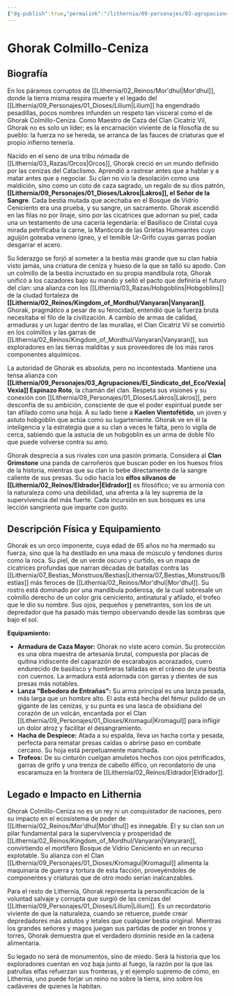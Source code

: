 ```yaml
---
{"dg-publish":true,"permalink":"/lithernia/09-personajes/03-agrupaciones/clan-cicatriz-vil/ghorak-colmillo-ceniza/","tags":["lithernia","personajes","clan cicatriz vil","Mor'dhul","orco"]}
---
```


# Ghorak Colmillo-Ceniza

## Biografía

En los páramos corruptos de [[Lithernia/02_Reinos/Mor'dhul\|Mor'dhul]], donde la tierra misma respira muerte y el legado del [[Lithernia/09_Personajes/01_Dioses/Lilium\|Lilium]] ha engendrado pesadillas, pocos nombres infunden un respeto tan visceral como el de Ghorak Colmillo-Ceniza. Como Maestro de Caza del Clan Cicatriz Vil, Ghorak no es solo un líder; es la encarnación viviente de la filosofía de su pueblo: la fuerza no se hereda, se arranca de las fauces de criaturas que el propio infierno temería.

Nacido en el seno de una tribu nómada de [[Lithernia/03_Razas/Orcos\|Orcos]], Ghorak creció en un mundo definido por las cenizas del Cataclismo. Aprendió a rastrear antes que a hablar y a matar antes que a negociar. Su clan no vio la desolación como una maldición, sino como un coto de caza sagrado, un regalo de su dios patrón, **[[Lithernia/09_Personajes/01_Dioses/Lakros\|Lakros]], el Señor de la Sangre**. Cada bestia mutada que acechaba en el Bosque de Vidrio Ceniciento era una prueba, y su sangre, un sacramento. Ghorak ascendió en las filas no por linaje, sino por las cicatrices que adornan su piel, cada una un testamento de una cacería legendaria: el Basilisco de Cristal cuya mirada petrificaba la carne, la Mantícora de las Grietas Humeantes cuyo aguijón goteaba veneno ígneo, y el temible Ur-Grifo cuyas garras podían desgarrar el acero.

Su liderazgo se forjó al someter a la bestia más grande que su clan había visto jamás, una criatura de ceniza y hueso de la que se talló su apodo. Con un colmillo de la bestia incrustado en su propia mandíbula rota, Ghorak unificó a los cazadores bajo su mando y selló el pacto que definiría el futuro del clan: una alianza con los [[Lithernia/03_Razas/Hobgoblins\|Hobgoblins]] de la ciudad fortaleza de **[[Lithernia/02_Reinos/Kingdom_of_Mordhul/Vanyaran\|Vanyaran]]**. Ghorak, pragmático a pesar de su ferocidad, entendió que la fuerza bruta necesitaba el filo de la civilización. A cambio de armas de calidad, armaduras y un lugar dentro de las murallas, el Clan Cicatriz Vil se convirtió en los colmillos y las garras de [[Lithernia/02_Reinos/Kingdom_of_Mordhul/Vanyaran\|Vanyaran]], sus exploradores en las tierras malditas y sus proveedores de los más raros componentes alquímicos.

La autoridad de Ghorak es absoluta, pero no incontestada. Mantiene una tensa alianza con **[[Lithernia/09_Personajes/03_Agrupaciones/El_Sindicato_del_Eco/Vexia\|Vexia]] Espinazo Roto**, la chamán del clan. Respeta sus visiones y su conexión con [[Lithernia/09_Personajes/01_Dioses/Lakros\|Lakros]], pero desconfía de su ambición, consciente de que el poder espiritual puede ser tan afilado como una hoja. A su lado tiene a **Kaelen Vientofétido**, un joven y astuto hobgoblin que actúa como su lugarteniente. Ghorak ve en él la inteligencia y la estrategia que a su clan a veces le falta, pero lo vigila de cerca, sabiendo que la astucia de un hobgoblin es un arma de doble filo que puede volverse contra su amo.

Ghorak desprecia a sus rivales con una pasión primaria. Considera al **Clan Grimstone** una panda de carroñeros que buscan poder en los huesos fríos de la historia, mientras que su clan lo bebe directamente de la sangre caliente de sus presas. Su odio hacia los **elfos silvanos de [[Lithernia/02_Reinos/Eldrador\|Eldrador]]** es filosófico; ve su armonía con la naturaleza como una debilidad, una afrenta a la ley suprema de la supervivencia del más fuerte. Cada incursión en sus bosques es una lección sangrienta que imparte con gusto.

## Descripción Física y Equipamiento

Ghorak es un orco imponente, cuya edad de 65 años no ha mermado su fuerza, sino que la ha destilado en una masa de músculo y tendones duros como la roca. Su piel, de un verde oscuro y curtido, es un mapa de cicatrices profundas que narran décadas de batallas contra las [[Lithernia/07_Bestias_Monstruos/Bestias\|Lithernia/07_Bestias_Monstruos/Bestias]] más feroces de [[Lithernia/02_Reinos/Mor'dhul\|Mor'dhul]]. Su rostro está dominado por una mandíbula poderosa, de la cual sobresale un colmillo derecho de un color gris ceniciento, antinatural y afilado, el trofeo que le dio su nombre. Sus ojos, pequeños y penetrantes, son los de un depredador que ha pasado más tiempo observando desde las sombras que bajo el sol.

**Equipamiento:**

*   **Armadura de Caza Mayor:** Ghorak no viste acero común. Su protección es una obra maestra de artesanía brutal, compuesta por placas de quitina iridiscente del caparazón de escarabajos acorazados, cuero endurecido de basilisco y hombreras talladas en el cráneo de una bestia con cuernos. La armadura está adornada con garras y dientes de sus presas más notables.
*   **Lanza "Bebedora de Entrañas":** Su arma principal es una lanza pesada, más larga que un hombre alto. El asta está hecha del fémur pulido de un gigante de las cenizas, y su punta es una lasca de obsidiana del corazón de un volcán, encantada por el Clan [[Lithernia/09_Personajes/01_Dioses/Kromagul\|Kromagul]] para infligir un dolor atroz y facilitar el desangramiento.
*   **Hacha de Despiece:** Atada a su espalda, lleva un hacha corta y pesada, perfecta para rematar presas caídas o abrirse paso en combate cercano. Su hoja está perpetuamente manchada.
*   **Trofeos:** De su cinturón cuelgan amuletos hechos con ojos petrificados, garras de grifo y una trenza de cabello élfico, un recordatorio de una escaramuza en la frontera de [[Lithernia/02_Reinos/Eldrador\|Eldrador]].

## Legado e Impacto en Lithernia

Ghorak Colmillo-Ceniza no es un rey ni un conquistador de naciones, pero su impacto en el ecosistema de poder de [[Lithernia/02_Reinos/Mor'dhul\|Mor'dhul]] es innegable. Él y su clan son un pilar fundamental para la supervivencia y prosperidad de [[Lithernia/02_Reinos/Kingdom_of_Mordhul/Vanyaran\|Vanyaran]], convirtiendo el mortífero Bosque de Vidrio Ceniciento en un recurso explotable. Su alianza con el Clan [[Lithernia/09_Personajes/01_Dioses/Kromagul\|Kromagul]] alimenta la maquinaria de guerra y tortura de esta facción, proveyéndoles de componentes y criaturas que de otro modo serían inalcanzables.

Para el resto de Lithernia, Ghorak representa la personificación de la voluntad salvaje y corrupta que surgió de las cenizas del [[Lithernia/09_Personajes/01_Dioses/Lilium\|Lilium]]. Es un recordatorio viviente de que la naturaleza, cuando se retuerce, puede crear depredadores más astutos y letales que cualquier bestia original. Mientras los grandes señores y magos juegan sus partidas de poder en tronos y torres, Ghorak demuestra que el verdadero dominio reside en la cadena alimentaria.

Su legado no será de monumentos, sino de miedo. Será la historia que los exploradores cuentan en voz baja junto al fuego, la razón por la que las patrullas elfas refuerzan sus fronteras, y el ejemplo supremo de cómo, en Lithernia, uno puede forjar un reino no sobre la tierra, sino sobre los cadáveres de quienes la habitan.
